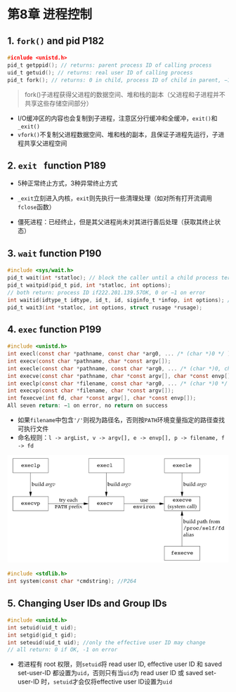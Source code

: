 # 第8章 进程控制

## 1. `fork()` and pid P182

```c
#icnlude <unistd.h>
pid_t getppid(); // returns: parent process ID of calling process
uid_t getuid(); // returns: real user ID of calling process
pid_t fork(); // returns: 0 in child, process ID of child in parent, −1 on error
```

> fork()子进程获得父进程的数据空间、堆和栈的副本（父进程和子进程并不共享这些存储空间部分）

* I/O缓冲区的内容也会复制到子进程，注意区分行缓冲和全缓冲，`exit()`和`_exit()`
* `vfork()`不复制父进程数据空间、堆和栈的副本，且保证子进程先运行，子进程共享父进程空间


## 2. `exit ` function P189

* 5种正常终止方式，3种异常终止方式
* `_exit`立刻进入内核，`exit`则先执行一些清理处理（如对所有打开流调用`fclose`函数）


* 僵死进程：已经终止，但是其父进程尚未对其进行善后处理（获取其终止状态）

## 3. `wait` function P190

```c
#include <sys/wait.h>
pid_t wait(int *statloc); // block the caller until a child process terminates
pid_t waitpid(pid_t pid, int *statloc, int options);
// both return: process ID if222.201.139.57OK, 0 or −1 on error
int waitid(idtype_t idtype, id_t, id, siginfo_t *infop, int options); // P194
pid_t wait3(int *statloc, int options, struct rusage *rusage);
```


## 4. `exec` function P199

```c
#include <unistd.h>
int execl(const char *pathname, const char *arg0, ... /* (char *)0 */ );
int execv(const char *pathname, char *const argv[]);
int execle(const char *pathname, const char *arg0, ... /* (char *)0, char *const envp[] */ );
int execve(const char *pathname, char *const argv[], char *const envp[]);
int execlp(const char *filename, const char *arg0, ... /* (char *)0 */ );
int execvp(const char *filename, char *const argv[]);
int fexecve(int fd, char *const argv[], char *const envp[]);
All seven return: −1 on error, no return on success
```

* 如果`filename`中包含`'/'`则视为路径名，否则按`PATH`环境变量指定的路径查找可执行文件
* 命名规则：`l -> argList, v -> argv[], e -> envp[], p -> filename, f -> fd`

![关系图](https://github.com/csJd/csJd.github.io/raw/res/apue-c8-process-control-p1.png)

```c
#include <stdlib.h>
int system(const char *cmdstring); //P264
```


## 5. Changing User IDs and Group IDs

```c
#include <unistd.h>
int setuid(uid_t uid);
int setgid(gid_t gid); 
int seteuid(uid_t uid); //only the effective user ID may change
// all return: 0 if OK, -1 on error
```

* 若进程有 root 权限，则`setuid`将 read user ID, effective user ID 和 saved set-user-ID 都设置为`uid`，否则只有当`uid`为 read user ID 或 saved set-user-ID 时，`setuid`才会仅将effective user ID设置为`uid`
